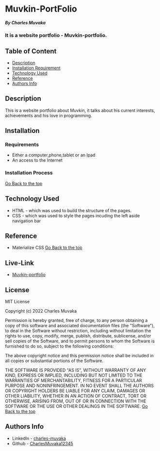 # Muvkin-PortFolio
 ##### By Charles Muvaka
 ### It is a website portfolio - Muvkin-portfolio.
 ## Table of Content
 + [Description](#description)
 + [Installation Requirement](#Installation)
 + [Technology Used](#technology-used)
 + [Reference](#reference)
 + [Authors Info](#author-Info)
 ## Description
 <p>This is  a website portfolio about Muvkin, it talks about his current interests, achievements and his love in programming.</p>
 
 ## Installation
 ### Requirements
 * Either a computer,phone,tablet or an Ipad
 * An access to the Internet
 ### Installation Process
 [Go Back to the top](#Muvkin-PortFolio)
 ## Technology Used
 * HTML - which was used to build the structure of the pages.
 * CSS - which was used to style the pages incuding the left aside navigation bar
 ## Reference
 * Materialize CSS
 [Go Back to the top](#Muvkin-PortFolio)
 ## Live-Link
 * [Muvkin-portfolio](https://charlesmuvaka12345.github.io/Muvkin-webPortfolio/)
 ## License 
 MIT License

Copyright (c) 2022 Charles Muvaka

Permission is hereby granted, free of charge, to any person obtaining a copy
of this software and associated documentation files (the "Software"), to deal
in the Software without restriction, including without limitation the rights
to use, copy, modify, merge, publish, distribute, sublicense, and/or sell
copies of the Software, and to permit persons to whom the Software is
furnished to do so, subject to the following conditions:

The above copyright notice and this permission notice shall be included in all
copies or substantial portions of the Software.

THE SOFTWARE IS PROVIDED "AS IS", WITHOUT WARRANTY OF ANY KIND, EXPRESS OR
IMPLIED, INCLUDING BUT NOT LIMITED TO THE WARRANTIES OF MERCHANTABILITY,
FITNESS FOR A PARTICULAR PURPOSE AND NONINFRINGEMENT. IN NO EVENT SHALL THE
AUTHORS OR COPYRIGHT HOLDERS BE LIABLE FOR ANY CLAIM, DAMAGES OR OTHER
LIABILITY, WHETHER IN AN ACTION OF CONTRACT, TORT OR OTHERWISE, ARISING FROM,
OUT OF OR IN CONNECTION WITH THE SOFTWARE OR THE USE OR OTHER DEALINGS IN THE
SOFTWARE.
[Go Back to the top](#Muvkin-PortFolio)

 ## Authors Info
 * LinkedIn - [charles-muvaka](https://ke.linkedin.com/in/charles-muvaka-bb958910a)
 * Github - [CharlesMuvaka12345](https://github.com/CharlesMuvaka12345)
 
 